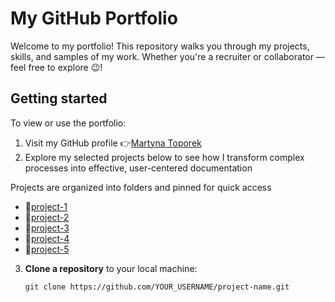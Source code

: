 # My GitHub Portfolio 
Welcome to my portfolio! This repository walks you through my projects, skills, and samples of my work. Whether you're a recruiter or collaborator — feel free to explore 😉!


## Getting started
To view or use the portfolio:
1. Visit my GitHub profile 👉[Martyna Toporek](https://github.com/martynasarpkaya/martynatoporek.github.io)
2. Explore my selected projects below to see how I transform complex processes into effective, user-centered documentation
   
Projects are organized into folders and pinned for quick access
- 📁[project-1](project-1/README.md)
- 📁[project-2](project-2/README.md)
- 📁[project-3](project-3/README.md)
- 📁[project-4](project-4/README.md)
- 📁[project-5](project-5/README.md)
  
3. **Clone a repository** to your local machine:
   ```bash
   git clone https://github.com/YOUR_USERNAME/project-name.git

